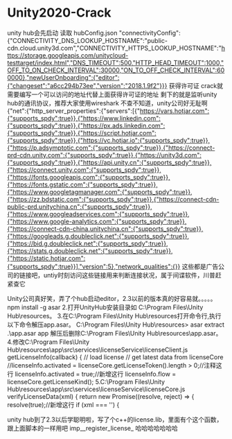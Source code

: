 # Unity2020-Crack
unity hub会先启动
读取
hubConfig.json
"connectivityConfig":{"CONNECTIVITY_DNS_LOOKUP_HOSTNAME":"public-cdn.cloud.unity3d.com","CONNECTIVITY_HTTPS_LOOKUP_HOSTNAME":"https://storage.googleapis.com/unitycloud-testtarget/index.html","DNS_TIMEOUT":500,"HTTP_HEAD_TIMEOUT":1000,"OFF_TO_ON_CHECK_INTERVAL":30000,"ON_TO_OFF_CHECK_INTERVAL":600000},"newUserOnboarding":{"editor":{"changeset":"a6cc294b73ee","version":"2018.1.9f2"}}}
获得许可证
crack就需要编写一个可以访问的地址代替上面获得许可证的地址
剩下的就是监听unity hub的通讯协议，推荐大家使用wireshark
不查不知道，unity公司好无耻啊
{"net":{"http_server_properties":{"servers":[{"https://vars.hotjar.com":{"supports_spdy":true}},{"https://www.linkedin.com":{"supports_spdy":true}},{"https://px.ads.linkedin.com":{"supports_spdy":true}},{"https://script.hotjar.com":{"supports_spdy":true}},{"https://vc.hotjar.io":{"supports_spdy":true}},{"https://p.adsymptotic.com":{"supports_spdy":true}},{"https://connect-prd-cdn.unity.com":{"supports_spdy":true}},{"https://unity3d.com":{"supports_spdy":true}},{"https://api.unity.cn":{"supports_spdy":true}},{"https://connect.unity.com":{"supports_spdy":true}},{"https://fonts.googleapis.com":{"supports_spdy":true}},{"https://fonts.gstatic.com":{"supports_spdy":true}},{"https://www.googletagmanager.com":{"supports_spdy":true}},{"https://zz.bdstatic.com":{"supports_spdy":true}},{"https://connect-cdn-public-prd.unitychina.cn":{"supports_spdy":true}},{"https://www.googleadservices.com":{"supports_spdy":true}},{"https://www.google-analytics.com":{"supports_spdy":true}},{"https://connect-cdn-china.unitychina.cn":{"supports_spdy":true}},{"https://googleads.g.doubleclick.net":{"supports_spdy":true}},{"https://bid.g.doubleclick.net":{"supports_spdy":true}},{"https://stats.g.doubleclick.net":{"supports_spdy":true}},{"https://static.hotjar.com":{"supports_spdy":true}}],"version":5},"network_qualities":{}}
这些都是广告公司的链接吧，untiy时刻访问这些链接用来判断连接状况，属于间谍软件，川普赶紧查它

Unity公司真好笑，弄了个hub启动editor，2.3以前的版本真的好容易就。。。。。
npm install -g asar
2.打开UnityHub安装目录如 C:\Program Files\Unity Hub\resources。
3.在C:\Program Files\Unity Hub\resources打开命令行,执行以下命令解压app.asar。
C:\Program Files\Unity Hub\resources> asar extract .\app.asar app
解压后删除C:\Program Files\Unity Hub\resources\app.asar。
4.修改C:\Program Files\Unity Hub\resources\app\src\services\licenseService\licenseClient.js
getLicenseInfo(callback) {
    // load license
    // get latest data from licenseCore
    //licenseInfo.activated = licenseCore.getLicenseToken().length > 0;//注释这行
    licenseInfo.activated = true;//新增这行
    licenseInfo.flow = licenseCore.getLicenseKind();
5.C:\Program Files\Unity Hub\resources\app\src\services\licenseService\licenseCore.js
verifyLicenseData(xml) {
    return new Promise((resolve, reject) => {
        resolve(true);//新增这行
      if (xml === '') {
      
  unity hub到了2.3以后学聪明啦，写了个c++的license.lib，里面有个这个函数，跟上面脚本的一样用吧
  imp__register_license_
  哈哈哈哈哈哈哈
